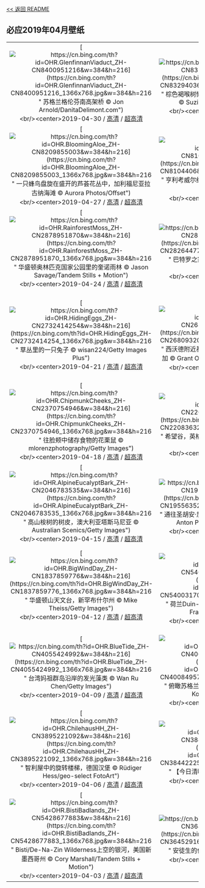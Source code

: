 [<< 返回 README](../../README.md)
## 必应2019年04月壁纸
||||
|:---:|:---:|:---:|
|[![https://cn.bing.com/th?id=OHR.GlenfinnanViaduct_ZH-CN8400951216&w=384&h=216](https://cn.bing.com/th?id=OHR.GlenfinnanViaduct_ZH-CN8400951216_1366x768.jpg&w=384&h=216 " &#10;苏格兰格伦芬南高架桥&#10;© Jon Arnold/DanitaDelimont.com")](https://cn.bing.com/search?q=%E8%8B%8F%E6%A0%BC%E5%85%B0%E6%A0%BC%E4%BC%A6%E8%8A%AC%E5%8D%97%E9%AB%98%E6%9E%B6%E6%A1%A5&form=hpcapt&mkt=zh-cn&filters=HpDate:"20190430_1600")<br/><center>2019-04-30 / [高清](https://cn.bing.com/th?id=OHR.GlenfinnanViaduct_ZH-CN8400951216_1920x1200.jpg&w=1920&h=1200) / [超高清](https://cn.bing.com/th?id=OHR.GlenfinnanViaduct_ZH-CN8400951216_UHD.jpg)<center/>|[![https://cn.bing.com/th?id=OHR.BabySloth_ZH-CN8329403615&w=384&h=216](https://cn.bing.com/th?id=OHR.BabySloth_ZH-CN8329403615_1366x768.jpg&w=384&h=216 " &#10;棕色褐喉树懒幼崽与妈妈，哥斯达黎加树懒保护区&#10;© Suzi Eszterhas/Minden Pictures")](https://cn.bing.com/search?q=%E6%A3%95%E8%89%B2%E8%A4%90%E5%96%89%E6%A0%91%E6%87%92%E5%B9%BC%E5%B4%BD%E4%B8%8E%E5%A6%88%E5%A6%88%EF%BC%8C%E5%93%A5%E6%96%AF%E8%BE%BE%E9%BB%8E%E5%8A%A0%E6%A0%91%E6%87%92%E4%BF%9D%E6%8A%A4%E5%8C%BA&form=hpcapt&mkt=zh-cn&filters=HpDate:"20190429_1600")<br/><center>2019-04-29 / [高清](https://cn.bing.com/th?id=OHR.BabySloth_ZH-CN8329403615_1920x1200.jpg&w=1920&h=1200) / [超高清](https://cn.bing.com/th?id=OHR.BabySloth_ZH-CN8329403615_UHD.jpg)<center/>|[![https://cn.bing.com/th?id=OHR.SpringBadlands_ZH-CN8280871661&w=384&h=216](https://cn.bing.com/th?id=OHR.SpringBadlands_ZH-CN8280871661_1366x768.jpg&w=384&h=216 " &#10;荒地国家公园城堡小径附近的草原和尖塔石山&#10;© Danita Delimont/Getty Images")](https://cn.bing.com/search?q=%E8%8D%92%E5%9C%B0%E5%9B%BD%E5%AE%B6%E5%85%AC%E5%9B%AD%E5%9F%8E%E5%A0%A1%E5%B0%8F%E5%BE%84%E9%99%84%E8%BF%91%E7%9A%84%E8%8D%89%E5%8E%9F%E5%92%8C%E5%B0%96%E5%A1%94%E7%9F%B3%E5%B1%B1&form=hpcapt&mkt=zh-cn&filters=HpDate:"20190428_1600")<br/><center>2019-04-28 / [高清](https://cn.bing.com/th?id=OHR.SpringBadlands_ZH-CN8280871661_1920x1200.jpg&w=1920&h=1200) / [超高清](https://cn.bing.com/th?id=OHR.SpringBadlands_ZH-CN8280871661_UHD.jpg)<center/>|
|[![https://cn.bing.com/th?id=OHR.BloomingAloe_ZH-CN8209855003&w=384&h=216](https://cn.bing.com/th?id=OHR.BloomingAloe_ZH-CN8209855003_1366x768.jpg&w=384&h=216 " &#10;一只蜂鸟盘旋在盛开的芦荟花丛中，加利福尼亚拉古纳海滩&#10;© Aurora Photos/Offset")](https://cn.bing.com/search?q=%E4%B8%80%E5%8F%AA%E8%9C%82%E9%B8%9F%E7%9B%98%E6%97%8B%E5%9C%A8%E7%9B%9B%E5%BC%80%E7%9A%84%E8%8A%A6%E8%8D%9F%E8%8A%B1%E4%B8%9B%E4%B8%AD%EF%BC%8C%E5%8A%A0%E5%88%A9%E7%A6%8F%E5%B0%BC%E4%BA%9A%E6%8B%89%E5%8F%A4%E7%BA%B3%E6%B5%B7%E6%BB%A9&form=hpcapt&mkt=zh-cn&filters=HpDate:"20190427_1600")<br/><center>2019-04-27 / [高清](https://cn.bing.com/th?id=OHR.BloomingAloe_ZH-CN8209855003_1920x1200.jpg&w=1920&h=1200) / [超高清](https://cn.bing.com/th?id=OHR.BloomingAloe_ZH-CN8209855003_UHD.jpg)<center/>|[![https://cn.bing.com/th?id=OHR.CoastalFog_ZH-CN8104406852&w=384&h=216](https://cn.bing.com/th?id=OHR.CoastalFog_ZH-CN8104406852_1366x768.jpg&w=384&h=216 " &#10;亨利考威尔红杉州立公园中的海岸红杉，加利福尼亚&#10;© Gallery Stock")](https://cn.bing.com/search?q=%E4%BA%A8%E5%88%A9%E8%80%83%E5%A8%81%E5%B0%94%E7%BA%A2%E6%9D%89%E5%B7%9E%E7%AB%8B%E5%85%AC%E5%9B%AD%E4%B8%AD%E7%9A%84%E6%B5%B7%E5%B2%B8%E7%BA%A2%E6%9D%89%EF%BC%8C%E5%8A%A0%E5%88%A9%E7%A6%8F%E5%B0%BC%E4%BA%9A&form=hpcapt&mkt=zh-cn&filters=HpDate:"20190426_1600")<br/><center>2019-04-26 / [高清](https://cn.bing.com/th?id=OHR.CoastalFog_ZH-CN8104406852_1920x1200.jpg&w=1920&h=1200) / [超高清](https://cn.bing.com/th?id=OHR.CoastalFog_ZH-CN8104406852_UHD.jpg)<center/>|[![https://cn.bing.com/th?id=OHR.FireIce_ZH-CN2924097132&w=384&h=216](https://cn.bing.com/th?id=OHR.FireIce_ZH-CN2924097132_1366x768.jpg&w=384&h=216 " &#10;日落时瓦特纳冰川上的冰洞，冰岛&#10;© Johnathan Ampersand Esper/Aurora Photos")](https://cn.bing.com/search?q=%E6%97%A5%E8%90%BD%E6%97%B6%E7%93%A6%E7%89%B9%E7%BA%B3%E5%86%B0%E5%B7%9D%E4%B8%8A%E7%9A%84%E5%86%B0%E6%B4%9E%EF%BC%8C%E5%86%B0%E5%B2%9B&form=hpcapt&mkt=zh-cn&filters=HpDate:"20190425_1600")<br/><center>2019-04-25 / [高清](https://cn.bing.com/th?id=OHR.FireIce_ZH-CN2924097132_1920x1200.jpg&w=1920&h=1200) / [超高清](https://cn.bing.com/th?id=OHR.FireIce_ZH-CN2924097132_UHD.jpg)<center/>|
|[![https://cn.bing.com/th?id=OHR.RainforestMoss_ZH-CN2878951870&w=384&h=216](https://cn.bing.com/th?id=OHR.RainforestMoss_ZH-CN2878951870_1366x768.jpg&w=384&h=216 " &#10;华盛顿奥林匹克国家公园里的奎诺雨林&#10;© Jason Savage/Tandem Stills + Motion")](https://cn.bing.com/search?q=%E5%8D%8E%E7%9B%9B%E9%A1%BF%E5%A5%A5%E6%9E%97%E5%8C%B9%E5%85%8B%E5%9B%BD%E5%AE%B6%E5%85%AC%E5%9B%AD%E9%87%8C%E7%9A%84%E5%A5%8E%E8%AF%BA%E9%9B%A8%E6%9E%97&form=hpcapt&mkt=zh-cn&filters=HpDate:"20190424_1600")<br/><center>2019-04-24 / [高清](https://cn.bing.com/th?id=OHR.RainforestMoss_ZH-CN2878951870_1920x1200.jpg&w=1920&h=1200) / [超高清](https://cn.bing.com/th?id=OHR.RainforestMoss_ZH-CN2878951870_UHD.jpg)<center/>|[![https://cn.bing.com/th?id=OHR.CasaBatllo_ZH-CN2826447794&w=384&h=216](https://cn.bing.com/th?id=OHR.CasaBatllo_ZH-CN2826447794_1366x768.jpg&w=384&h=216 " &#10;巴特罗之家，西班牙巴塞罗那&#10;© Jon Arnold Images Ltd/Alamy")](https://cn.bing.com/search?q=%E5%B7%B4%E7%89%B9%E7%BD%97%E4%B9%8B%E5%AE%B6%EF%BC%8C%E8%A5%BF%E7%8F%AD%E7%89%99%E5%B7%B4%E5%A1%9E%E7%BD%97%E9%82%A3&form=hpcapt&mkt=zh-cn&filters=HpDate:"20190423_1600")<br/><center>2019-04-23 / [高清](https://cn.bing.com/th?id=OHR.CasaBatllo_ZH-CN2826447794_1920x1200.jpg&w=1920&h=1200) / [超高清](https://cn.bing.com/th?id=OHR.CasaBatllo_ZH-CN2826447794_UHD.jpg)<center/>|[![https://cn.bing.com/th?id=OHR.LaysanAlbatross_ZH-CN2784683590&w=384&h=216](https://cn.bing.com/th?id=OHR.LaysanAlbatross_ZH-CN2784683590_1366x768.jpg&w=384&h=216 " &#10;西北夏威夷群岛中途岛环礁上的黑背信天翁雏鸟&#10;© Jaymi Heimbuch/Minden Pictures")](https://cn.bing.com/search?q=%E8%A5%BF%E5%8C%97%E5%A4%8F%E5%A8%81%E5%A4%B7%E7%BE%A4%E5%B2%9B%E4%B8%AD%E9%80%94%E5%B2%9B%E7%8E%AF%E7%A4%81%E4%B8%8A%E7%9A%84%E9%BB%91%E8%83%8C%E4%BF%A1%E5%A4%A9%E7%BF%81%E9%9B%8F%E9%B8%9F&form=hpcapt&mkt=zh-cn&filters=HpDate:"20190422_1600")<br/><center>2019-04-22 / [高清](https://cn.bing.com/th?id=OHR.LaysanAlbatross_ZH-CN2784683590_1920x1200.jpg&w=1920&h=1200) / [超高清](https://cn.bing.com/th?id=OHR.LaysanAlbatross_ZH-CN2784683590_UHD.jpg)<center/>|
|[![https://cn.bing.com/th?id=OHR.HidingEggs_ZH-CN2732414254&w=384&h=216](https://cn.bing.com/th?id=OHR.HidingEggs_ZH-CN2732414254_1366x768.jpg&w=384&h=216 " &#10;草丛里的一只兔子&#10;© wisan224/Getty Images Plus")](https://cn.bing.com/search?q=%E8%8D%89%E4%B8%9B%E9%87%8C%E7%9A%84%E4%B8%80%E5%8F%AA%E5%85%94%E5%AD%90&form=hpcapt&mkt=zh-cn&filters=HpDate:"20190421_1600")<br/><center>2019-04-21 / [高清](https://cn.bing.com/th?id=OHR.HidingEggs_ZH-CN2732414254_1920x1200.jpg&w=1920&h=1200) / [超高清](https://cn.bing.com/th?id=OHR.HidingEggs_ZH-CN2732414254_UHD.jpg)<center/>|[![https://cn.bing.com/th?id=OHR.CoveSpires_ZH-CN2680932006&w=384&h=216](https://cn.bing.com/th?id=OHR.CoveSpires_ZH-CN2680932006_1366x768.jpg&w=384&h=216 " &#10;西沃德附近基奈峡湾国家公园里的尖顶湾，阿拉斯加&#10;© Grant Ordelheide/Tandem Stills + Motion")](https://cn.bing.com/search?q=%E8%A5%BF%E6%B2%83%E5%BE%B7%E9%99%84%E8%BF%91%E5%9F%BA%E5%A5%88%E5%B3%A1%E6%B9%BE%E5%9B%BD%E5%AE%B6%E5%85%AC%E5%9B%AD%E9%87%8C%E7%9A%84%E5%B0%96%E9%A1%B6%E6%B9%BE%EF%BC%8C%E9%98%BF%E6%8B%89%E6%96%AF%E5%8A%A0&form=hpcapt&mkt=zh-cn&filters=HpDate:"20190420_1600")<br/><center>2019-04-20 / [高清](https://cn.bing.com/th?id=OHR.CoveSpires_ZH-CN2680932006_1920x1200.jpg&w=1920&h=1200) / [超高清](https://cn.bing.com/th?id=OHR.CoveSpires_ZH-CN2680932006_UHD.jpg)<center/>|[![https://cn.bing.com/th?id=OHR.Paepalanthus_ZH-CN2626725103&w=384&h=216](https://cn.bing.com/th?id=OHR.Paepalanthus_ZH-CN2626725103_1366x768.jpg&w=384&h=216 " &#10;日落时的Paepalanthus花，巴西Chapada dos Veadeiros国家公园&#10;© Marcio Cabral/Getty Images")](https://cn.bing.com/search?q=%E6%97%A5%E8%90%BD%E6%97%B6%E7%9A%84Paepalanthus%E8%8A%B1%EF%BC%8C%E5%B7%B4%E8%A5%BFChapada&form=hpcapt&mkt=zh-cn&filters=HpDate:"20190419_1600")<br/><center>2019-04-19 / [高清](https://cn.bing.com/th?id=OHR.Paepalanthus_ZH-CN2626725103_1920x1200.jpg&w=1920&h=1200) / [超高清](https://cn.bing.com/th?id=OHR.Paepalanthus_ZH-CN2626725103_UHD.jpg)<center/>|
|[![https://cn.bing.com/th?id=OHR.ChipmunkCheeks_ZH-CN2370754946&w=384&h=216](https://cn.bing.com/th?id=OHR.ChipmunkCheeks_ZH-CN2370754946_1366x768.jpg&w=384&h=216 " &#10;往脸颊中储存食物的花栗鼠&#10;© mlorenzphotography/Getty Images")](https://cn.bing.com/search?q=%E5%BE%80%E8%84%B8%E9%A2%8A%E4%B8%AD%E5%82%A8%E5%AD%98%E9%A3%9F%E7%89%A9%E7%9A%84%E8%8A%B1%E6%A0%97%E9%BC%A0&form=hpcapt&mkt=zh-cn&filters=HpDate:"20190418_1600")<br/><center>2019-04-18 / [高清](https://cn.bing.com/th?id=OHR.ChipmunkCheeks_ZH-CN2370754946_1920x1200.jpg&w=1920&h=1200) / [超高清](https://cn.bing.com/th?id=OHR.ChipmunkCheeks_ZH-CN2370754946_UHD.jpg)<center/>|[![https://cn.bing.com/th?id=OHR.HopeValley_ZH-CN2208363231&w=384&h=216](https://cn.bing.com/th?id=OHR.HopeValley_ZH-CN2208363231_1366x768.jpg&w=384&h=216 " &#10;希望谷，英格兰峰区&#10;© Daniel_Kay/Getty Images Plus")](https://cn.bing.com/search?q=%E5%B8%8C%E6%9C%9B%E8%B0%B7%EF%BC%8C%E8%8B%B1%E6%A0%BC%E5%85%B0%E5%B3%B0%E5%8C%BA&form=hpcapt&mkt=zh-cn&filters=HpDate:"20190417_1600")<br/><center>2019-04-17 / [高清](https://cn.bing.com/th?id=OHR.HopeValley_ZH-CN2208363231_1920x1200.jpg&w=1920&h=1200) / [超高清](https://cn.bing.com/th?id=OHR.HopeValley_ZH-CN2208363231_UHD.jpg)<center/>|[![https://cn.bing.com/th?id=OHR.BesenheideBDJ_ZH-CN2139380821&w=384&h=216](https://cn.bing.com/th?id=OHR.BesenheideBDJ_ZH-CN2139380821_1366x768.jpg&w=384&h=216 " &#10;石楠花丛中的雄狍&#10;© wonderful-Earth.net/Alamy Stock Photo")](https://cn.bing.com/search?q=%E7%9F%B3%E6%A5%A0%E8%8A%B1%E4%B8%9B%E4%B8%AD%E7%9A%84%E9%9B%84%E7%8B%8D&form=hpcapt&mkt=zh-cn&filters=HpDate:"20190416_1600")<br/><center>2019-04-16 / [高清](https://cn.bing.com/th?id=OHR.BesenheideBDJ_ZH-CN2139380821_1920x1200.jpg&w=1920&h=1200) / [超高清](https://cn.bing.com/th?id=OHR.BesenheideBDJ_ZH-CN2139380821_UHD.jpg)<center/>|
|[![https://cn.bing.com/th?id=OHR.AlpineEucalyptBark_ZH-CN2046783535&w=384&h=216](https://cn.bing.com/th?id=OHR.AlpineEucalyptBark_ZH-CN2046783535_1366x768.jpg&w=384&h=216 " &#10;高山桉树的树皮，澳大利亚塔斯马尼亚&#10;© Australian Scenics/Getty Images")](https://cn.bing.com/search?q=%E9%AB%98%E5%B1%B1%E6%A1%89%E6%A0%91%E7%9A%84%E6%A0%91%E7%9A%AE%EF%BC%8C%E6%BE%B3%E5%A4%A7%E5%88%A9%E4%BA%9A%E5%A1%94%E6%96%AF%E9%A9%AC%E5%B0%BC%E4%BA%9A&form=hpcapt&mkt=zh-cn&filters=HpDate:"20190415_1600")<br/><center>2019-04-15 / [高清](https://cn.bing.com/th?id=OHR.AlpineEucalyptBark_ZH-CN2046783535_1920x1200.jpg&w=1920&h=1200) / [超高清](https://cn.bing.com/th?id=OHR.AlpineEucalyptBark_ZH-CN2046783535_UHD.jpg)<center/>|[![https://cn.bing.com/th?id=OHR.GOTPath_ZH-CN1955635212&w=384&h=216](https://cn.bing.com/th?id=OHR.GOTPath_ZH-CN1955635212_1366x768.jpg&w=384&h=216 " &#10;通往圣胡安·加兹特鲁加特的道路，西班牙巴斯克&#10;© Anton Petrus/Moment/Getty Images")](https://cn.bing.com/search?q=%E9%80%9A%E5%BE%80%E5%9C%A3%E8%83%A1%E5%AE%89%C2%B7%E5%8A%A0%E5%85%B9%E7%89%B9%E9%B2%81%E5%8A%A0%E7%89%B9%E7%9A%84%E9%81%93%E8%B7%AF%EF%BC%8C%E8%A5%BF%E7%8F%AD%E7%89%99%E5%B7%B4%E6%96%AF%E5%85%8B&form=hpcapt&mkt=zh-cn&filters=HpDate:"20190414_1600")<br/><center>2019-04-14 / [高清](https://cn.bing.com/th?id=OHR.GOTPath_ZH-CN1955635212_1920x1200.jpg&w=1920&h=1200) / [超高清](https://cn.bing.com/th?id=OHR.GOTPath_ZH-CN1955635212_UHD.jpg)<center/>|[![https://cn.bing.com/th?id=OHR.YukonEmerald_ZH-CN1893750172&w=384&h=216](https://cn.bing.com/th?id=OHR.YukonEmerald_ZH-CN1893750172_1366x768.jpg&w=384&h=216 " &#10;卡克罗斯附近的翡翠湖，加拿大育空地区&#10;© David Noton Photography/Alamy Stock Photo")](https://cn.bing.com/search?q=%E5%8D%A1%E5%85%8B%E7%BD%97%E6%96%AF%E9%99%84%E8%BF%91%E7%9A%84%E7%BF%A1%E7%BF%A0%E6%B9%96%EF%BC%8C%E5%8A%A0%E6%8B%BF%E5%A4%A7%E8%82%B2%E7%A9%BA%E5%9C%B0%E5%8C%BA&form=hpcapt&mkt=zh-cn&filters=HpDate:"20190413_1600")<br/><center>2019-04-13 / [高清](https://cn.bing.com/th?id=OHR.YukonEmerald_ZH-CN1893750172_1920x1200.jpg&w=1920&h=1200) / [超高清](https://cn.bing.com/th?id=OHR.YukonEmerald_ZH-CN1893750172_UHD.jpg)<center/>|
|[![https://cn.bing.com/th?id=OHR.BigWindDay_ZH-CN1837859776&w=384&h=216](https://cn.bing.com/th?id=OHR.BigWindDay_ZH-CN1837859776_1366x768.jpg&w=384&h=216 " &#10;华盛顿山天文台，新罕布什尔州&#10;© Mike Theiss/Getty Images")](https://cn.bing.com/search?q=%E5%8D%8E%E7%9B%9B%E9%A1%BF%E5%B1%B1%E5%A4%A9%E6%96%87%E5%8F%B0%EF%BC%8C%E6%96%B0%E7%BD%95%E5%B8%83%E4%BB%80%E5%B0%94%E5%B7%9E&form=hpcapt&mkt=zh-cn&filters=HpDate:"20190412_1600")<br/><center>2019-04-12 / [高清](https://cn.bing.com/th?id=OHR.BigWindDay_ZH-CN1837859776_1920x1200.jpg&w=1920&h=1200) / [超高清](https://cn.bing.com/th?id=OHR.BigWindDay_ZH-CN1837859776_UHD.jpg)<center/>|[![https://cn.bing.com/th?id=OHR.Bollenstreek_ZH-CN5400317097&w=384&h=216](https://cn.bing.com/th?id=OHR.Bollenstreek_ZH-CN5400317097_1366x768.jpg&w=384&h=216 " &#10;荷兰Duin- en Bollenstreek地区的郁金香田&#10;© Frans Sellies/Getty Images")](https://cn.bing.com/search?q=%E8%8D%B7%E5%85%B0Duin-&form=hpcapt&mkt=zh-cn&filters=HpDate:"20190411_1600")<br/><center>2019-04-11 / [高清](https://cn.bing.com/th?id=OHR.Bollenstreek_ZH-CN5400317097_1920x1200.jpg&w=1920&h=1200) / [超高清](https://cn.bing.com/th?id=OHR.Bollenstreek_ZH-CN5400317097_UHD.jpg)<center/>|[![https://cn.bing.com/th?id=OHR.SibWrestling_ZH-CN4106007210&w=384&h=216](https://cn.bing.com/th?id=OHR.SibWrestling_ZH-CN4106007210_1366x768.jpg&w=384&h=216 " &#10;桑布鲁国家公园里摔跤的狮子幼崽，肯尼亚&#10;© Mark C. Ross/Getty Images")](https://cn.bing.com/search?q=%E6%A1%91%E5%B8%83%E9%B2%81%E5%9B%BD%E5%AE%B6%E5%85%AC%E5%9B%AD%E9%87%8C%E6%91%94%E8%B7%A4%E7%9A%84%E7%8B%AE%E5%AD%90%E5%B9%BC%E5%B4%BD%EF%BC%8C%E8%82%AF%E5%B0%BC%E4%BA%9A&form=hpcapt&mkt=zh-cn&filters=HpDate:"20190410_1600")<br/><center>2019-04-10 / [高清](https://cn.bing.com/th?id=OHR.SibWrestling_ZH-CN4106007210_1920x1200.jpg&w=1920&h=1200) / [超高清](https://cn.bing.com/th?id=OHR.SibWrestling_ZH-CN4106007210_UHD.jpg)<center/>|
|[![https://cn.bing.com/th?id=OHR.BlueTide_ZH-CN4055424992&w=384&h=216](https://cn.bing.com/th?id=OHR.BlueTide_ZH-CN4055424992_1366x768.jpg&w=384&h=216 " &#10;台湾妈祖群岛沿岸的发光藻类&#10;© Wan Ru Chen/Getty Images")](https://cn.bing.com/search?q=%E5%8F%B0%E6%B9%BE%E5%A6%88%E7%A5%96%E7%BE%A4%E5%B2%9B%E6%B2%BF%E5%B2%B8%E7%9A%84%E5%8F%91%E5%85%89%E8%97%BB%E7%B1%BB&form=hpcapt&mkt=zh-cn&filters=HpDate:"20190409_1600")<br/><center>2019-04-09 / [高清](https://cn.bing.com/th?id=OHR.BlueTide_ZH-CN4055424992_1920x1200.jpg&w=1920&h=1200) / [超高清](https://cn.bing.com/th?id=OHR.BlueTide_ZH-CN4055424992_UHD.jpg)<center/>|[![https://cn.bing.com/th?id=OHR.WallaceMonument_ZH-CN4008495741&w=384&h=216](https://cn.bing.com/th?id=OHR.WallaceMonument_ZH-CN4008495741_1366x768.jpg&w=384&h=216 " &#10;俯瞰苏格兰斯特灵的华莱士国家纪念碑&#10;© Elena Korchenko/age fotostock")](https://cn.bing.com/search?q=%E4%BF%AF%E7%9E%B0%E8%8B%8F%E6%A0%BC%E5%85%B0%E6%96%AF%E7%89%B9%E7%81%B5%E7%9A%84%E5%8D%8E%E8%8E%B1%E5%A3%AB%E5%9B%BD%E5%AE%B6%E7%BA%AA%E5%BF%B5%E7%A2%91&form=hpcapt&mkt=zh-cn&filters=HpDate:"20190408_1600")<br/><center>2019-04-08 / [高清](https://cn.bing.com/th?id=OHR.WallaceMonument_ZH-CN4008495741_1920x1200.jpg&w=1920&h=1200) / [超高清](https://cn.bing.com/th?id=OHR.WallaceMonument_ZH-CN4008495741_UHD.jpg)<center/>|[![https://cn.bing.com/th?id=OHR.GTNPBeaver_ZH-CN3940626643&w=384&h=216](https://cn.bing.com/th?id=OHR.GTNPBeaver_ZH-CN3940626643_1366x768.jpg&w=384&h=216 " &#10;一只在大提顿国家公园里游泳的海狸&#10;© Charlie Hamilton James/Getty Images")](https://cn.bing.com/search?q=%E4%B8%80%E5%8F%AA%E5%9C%A8%E5%A4%A7%E6%8F%90%E9%A1%BF%E5%9B%BD%E5%AE%B6%E5%85%AC%E5%9B%AD%E9%87%8C%E6%B8%B8%E6%B3%B3%E7%9A%84%E6%B5%B7%E7%8B%B8&form=hpcapt&mkt=zh-cn&filters=HpDate:"20190407_1600")<br/><center>2019-04-07 / [高清](https://cn.bing.com/th?id=OHR.GTNPBeaver_ZH-CN3940626643_1920x1200.jpg&w=1920&h=1200) / [超高清](https://cn.bing.com/th?id=OHR.GTNPBeaver_ZH-CN3940626643_UHD.jpg)<center/>|
|[![https://cn.bing.com/th?id=OHR.ChilehausHH_ZH-CN3895221092&w=384&h=216](https://cn.bing.com/th?id=OHR.ChilehausHH_ZH-CN3895221092_1366x768.jpg&w=384&h=216 " &#10;智利屋中的旋转楼梯，德国汉堡&#10;© Rüdiger Hess/geo-select FotoArt")](https://cn.bing.com/search?q=%E6%99%BA%E5%88%A9%E5%B1%8B%E4%B8%AD%E7%9A%84%E6%97%8B%E8%BD%AC%E6%A5%BC%E6%A2%AF%EF%BC%8C%E5%BE%B7%E5%9B%BD%E6%B1%89%E5%A0%A1&form=hpcapt&mkt=zh-cn&filters=HpDate:"20190406_1600")<br/><center>2019-04-06 / [高清](https://cn.bing.com/th?id=OHR.ChilehausHH_ZH-CN3895221092_1920x1200.jpg&w=1920&h=1200) / [超高清](https://cn.bing.com/th?id=OHR.ChilehausHH_ZH-CN3895221092_UHD.jpg)<center/>|[![https://cn.bing.com/th?id=OHR.QingmingBridge_ZH-CN3844222543&w=384&h=216](https://cn.bing.com/th?id=OHR.QingmingBridge_ZH-CN3844222543_1366x768.jpg&w=384&h=216 " &#10;【今日清明】&#10;© Hanyu Qiu/Shutterstock")](https://cn.bing.com/search?q=%E3%80%90%E4%BB%8A%E6%97%A5%E6%B8%85%E6%98%8E%E3%80%91&form=hpcapt&mkt=zh-cn&filters=HpDate:"20190405_1600")<br/><center>2019-04-05 / [高清](https://cn.bing.com/th?id=OHR.QingmingBridge_ZH-CN3844222543_1920x1200.jpg&w=1920&h=1200) / [超高清](https://cn.bing.com/th?id=OHR.QingmingBridge_ZH-CN3844222543_UHD.jpg)<center/>|[![https://cn.bing.com/th?id=OHR.NelderPlot_ZH-CN3786459560&w=384&h=216](https://cn.bing.com/th?id=OHR.NelderPlot_ZH-CN3786459560_1366x768.jpg&w=384&h=216 " &#10;一处被称为Nelder Plot的对称森林&#10;© Rachid Dahnoun/Tandem Stills + Motion")](https://cn.bing.com/search?q=%E4%B8%80%E5%A4%84%E8%A2%AB%E7%A7%B0%E4%B8%BANelder&form=hpcapt&mkt=zh-cn&filters=HpDate:"20190404_1600")<br/><center>2019-04-04 / [高清](https://cn.bing.com/th?id=OHR.NelderPlot_ZH-CN3786459560_1920x1200.jpg&w=1920&h=1200) / [超高清](https://cn.bing.com/th?id=OHR.NelderPlot_ZH-CN3786459560_UHD.jpg)<center/>|
|[![https://cn.bing.com/th?id=OHR.BistiBadlands_ZH-CN5428677883&w=384&h=216](https://cn.bing.com/th?id=OHR.BistiBadlands_ZH-CN5428677883_1366x768.jpg&w=384&h=216 " &#10;Bisti/De-Na-Zin Wilderness上空的银河，美国新墨西哥州&#10;© Cory Marshall/Tandem Stills + Motion")](https://cn.bing.com/search?q=Bisti%2FDe-Na-Zin&form=hpcapt&mkt=zh-cn&filters=HpDate:"20190403_1600")<br/><center>2019-04-03 / [高清](https://cn.bing.com/th?id=OHR.BistiBadlands_ZH-CN5428677883_1920x1200.jpg&w=1920&h=1200) / [超高清](https://cn.bing.com/th?id=OHR.BistiBadlands_ZH-CN5428677883_UHD.jpg)<center/>|[![https://cn.bing.com/th?id=OHR.HCABooks_ZH-CN3645291678&w=384&h=216](https://cn.bing.com/th?id=OHR.HCABooks_ZH-CN3645291678_1366x768.jpg&w=384&h=216 " &#10;安徒生的作品&#10;© radiokafka/Adobe Stock")](https://cn.bing.com/search?q=%E5%AE%89%E5%BE%92%E7%94%9F%E7%9A%84%E4%BD%9C%E5%93%81&form=hpcapt&mkt=zh-cn&filters=HpDate:"20190402_1600")<br/><center>2019-04-02 / [高清](https://cn.bing.com/th?id=OHR.HCABooks_ZH-CN3645291678_1920x1200.jpg&w=1920&h=1200) / [超高清](https://cn.bing.com/th?id=OHR.HCABooks_ZH-CN3645291678_UHD.jpg)<center/>|[![https://cn.bing.com/th?id=OHR.MischiefCubs_ZH-CN5217361502&w=384&h=216](https://cn.bing.com/th?id=OHR.MischiefCubs_ZH-CN5217361502_1366x768.jpg&w=384&h=216 " &#10;湖边玩耍的小熊&#10;© Sergey Ivanov/Getty")](https://cn.bing.com/search?q=%E6%B9%96%E8%BE%B9%E7%8E%A9%E8%80%8D%E7%9A%84%E5%B0%8F%E7%86%8A&form=hpcapt&mkt=zh-cn&filters=HpDate:"20190401_1600")<br/><center>2019-04-01 / [高清](https://cn.bing.com/th?id=OHR.MischiefCubs_ZH-CN5217361502_1920x1200.jpg&w=1920&h=1200) / [超高清](https://cn.bing.com/th?id=OHR.MischiefCubs_ZH-CN5217361502_UHD.jpg)<center/>|
